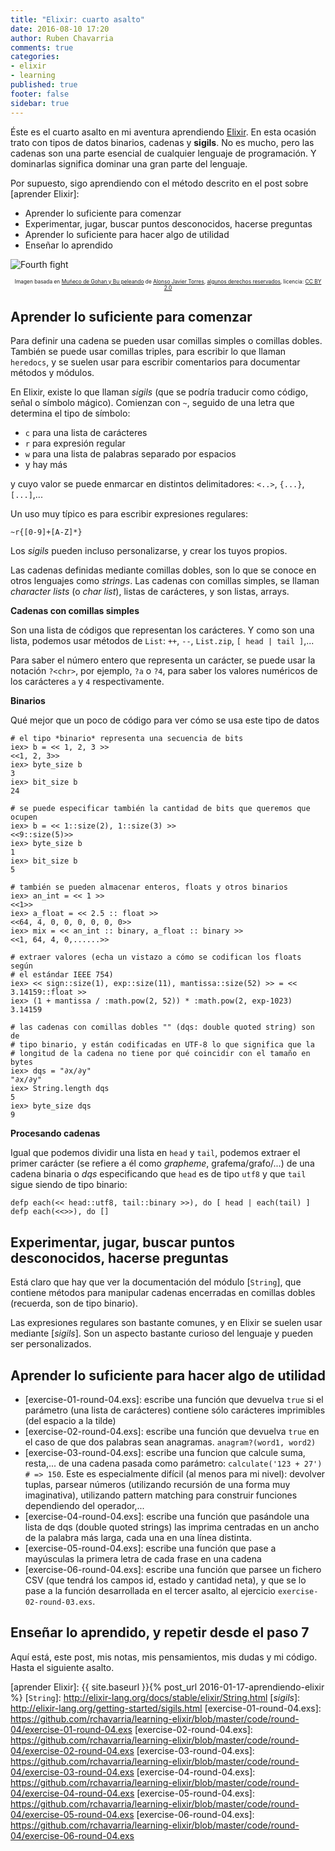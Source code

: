```yaml
---
title: "Elixir: cuarto asalto"
date: 2016-08-10 17:20
author: Ruben Chavarria
comments: true
categories: 
- elixir
- learning
published: true
footer: false
sidebar: true
---
```


Éste es el cuarto asalto en mi aventura aprendiendo [Elixir]. En esta ocasión
trato con tipos de datos binarios, cadenas y **sigils**. No es mucho, pero las cadenas son
una parte esencial de cualquier lenguaje de programación. Y dominarlas
significa dominar una gran parte del lenguaje.

Por supuesto, sigo aprendiendo con el método descrito en el post sobre [aprender Elixir]:

- Aprender lo suficiente para comenzar
- Experimentar, jugar, buscar puntos desconocidos, hacerse preguntas
- Aprender lo suficiente para hacer algo de utilidad
- Enseñar lo aprendido

![Fourth fight](/images/2016/fourth-fight.jpg)

<div style="text-align: center">
  <span style="font-size: 60%">
Imagen basada en <a href="https://flic.kr/p/5yHK4Y">Muñeco de Gohan y Bu peleando</a> de <a href="https://www.flickr.com/photos/alotor/">Alonso Javier Torres</a>, <a href="https://creativecommons.org/licenses/by-nc/2.0/">algunos derechos reservados</a>, licencia: <a href="https://creativecommons.org/licenses/by/2.0/">CC BY 2.0</a>
  </span>
</div>

<!-- more -->

## Aprender lo suficiente para comenzar

Para definir una cadena se pueden usar comillas simples o comillas dobles.
También se puede usar comillas triples, para escribir lo que llaman `heredocs`,
y se suelen usar para escribir comentarios para documentar métodos y módulos.

En Elixir, existe lo que llaman *sigils* (que se podría traducir como código,
señal o símbolo mágico). Comienzan con `~`, seguido de una letra que determina
el tipo de símbolo:

- `c` para una lista de carácteres
- `r` para expresión regular
- `w` para una lista de palabras separado por espacios
- y hay más

y cuyo valor se puede enmarcar en distintos delimitadores: `<..>`, `{...}`,
`[...]`,...

Un uso muy típico es para escribir expresiones regulares:

```
~r{[0-9]+[A-Z]*}
```

Los *sigils* pueden incluso personalizarse, y crear los tuyos propios.

Las cadenas definidas mediante comillas dobles, son lo que se conoce en otros
lenguajes como *strings*. Las cadenas con comillas simples, se llaman
*character lists* (o *char list*), listas de carácteres, y son listas, arrays.

**Cadenas con comillas simples**

Son una lista de códigos que representan los carácteres. Y como son una lista,
podemos usar métodos de `List`: `++`, `--`, `List.zip`, `[ head | tail ]`,...

Para saber el número entero que representa un carácter, se puede usar la
notación `?<chr>`, por ejemplo, `?a` o `?4`, para saber los valores numéricos
de los carácteres `a` y `4` respectivamente.

**Binarios**

Qué mejor que un poco de código para ver cómo se usa este tipo de datos

```
# el tipo *binario* representa una secuencia de bits
iex> b = << 1, 2, 3 >>
<<1, 2, 3>>
iex> byte_size b
3
iex> bit_size b
24

# se puede especificar también la cantidad de bits que queremos que ocupen
iex> b = << 1::size(2), 1::size(3) >>
<<9::size(5)>>
iex> byte_size b
1
iex> bit_size b
5

# también se pueden almacenar enteros, floats y otros binarios
iex> an_int = << 1 >>
<<1>>
iex> a_float = << 2.5 :: float >>
<<64, 4, 0, 0, 0, 0, 0, 0>>
iex> mix = << an_int :: binary, a_float :: binary >>
<<1, 64, 4, 0,......>>

# extraer valores (echa un vistazo a cómo se codifican los floats según
# el estándar IEEE 754)
iex> << sign::size(1), exp::size(11), mantissa::size(52) >> = << 3.14159::float >>
iex> (1 + mantissa / :math.pow(2, 52)) * :math.pow(2, exp-1023)
3.14159

# las cadenas con comillas dobles "" (dqs: double quoted string) son de
# tipo binario, y están codificadas en UTF-8 lo que significa que la
# longitud de la cadena no tiene por qué coincidir con el tamaño en bytes
iex> dqs = "∂x/∂y"
"∂x/∂y"
iex> String.length dqs
5
iex> byte_size dqs
9
```

**Procesando cadenas**

Igual que podemos dividir una lista en `head` y `tail`, podemos extraer el
primer carácter (se refiere a él como *grapheme*, grafema/grafo/...) de una
cadena binaria o *dqs* especificando que `head` es de tipo `utf8` y que `tail`
sigue siendo de tipo binario:

```
defp each(<< head::utf8, tail::binary >>), do [ head | each(tail) ]
defp each(<<>>), do []
```

## Experimentar, jugar, buscar puntos desconocidos, hacerse preguntas

Está claro que hay que ver la documentación del módulo [`String`], que contiene
métodos para manipular cadenas encerradas en comillas dobles (recuerda, son de
tipo binario).

Las expresiones regulares son bastante comunes, y en Elixir se suelen usar
mediante [*sigils*]. Son un aspecto bastante curioso del lenguaje y pueden ser
personalizados.

## Aprender lo suficiente para hacer algo de utilidad

- [exercise-01-round-04.exs]: escribe una función que devuelva `true` si el
parámetro (una lista de carácteres) contiene sólo carácteres imprimibles (del
espacio a la tilde)
- [exercise-02-round-04.exs]: escribe una función que devuelva `true` en el
  caso de que dos palabras sean anagramas. `anagram?(word1, word2)`
- [exercise-03-round-04.exs]: escribe una funcion que calcule suma, resta,...
  de una cadena pasada como parámetro: `calculate('123 + 27') # => 150`. Este
  es especialmente difícil (al menos para mi nivel): devolver tuplas, parsear
  números (utilizando recursión de una forma muy imaginativa), utilizando pattern
  matching para construir funciones dependiendo del operador,...
- [exercise-04-round-04.exs]: escribe una función que pasándole una lista de
  dqs (double quoted strings) las imprima centradas en un ancho de la palabra
  más larga, cada una en una línea distinta.
- [exercise-05-round-04.exs]: escribe una función que pase a mayúsculas la
  primera letra de cada frase en una cadena
- [exercise-06-round-04.exs]: escribe una función que parsee un fichero CSV
  (que tendrá los campos id, estado y cantidad neta), y que se lo pase a la
  función desarrollada en el tercer asalto, al ejercicio
  `exercise-02-round-03.exs`.

## Enseñar lo aprendido, y repetir desde el paso 7

Aquí está, este post, mis notas, mis pensamientos, mis dudas y mi código. Hasta el siguiente asalto.

[Elixir]: http://elixir-lang.org/
[aprender Elixir]: {{ site.baseurl }}{% post_url 2016-01-17-aprendiendo-elixir %}
[`String`]: http://elixir-lang.org/docs/stable/elixir/String.html
[*sigils*]: http://elixir-lang.org/getting-started/sigils.html
[exercise-01-round-04.exs]: https://github.com/rchavarria/learning-elixir/blob/master/code/round-04/exercise-01-round-04.exs
[exercise-02-round-04.exs]: https://github.com/rchavarria/learning-elixir/blob/master/code/round-04/exercise-02-round-04.exs
[exercise-03-round-04.exs]: https://github.com/rchavarria/learning-elixir/blob/master/code/round-04/exercise-03-round-04.exs
[exercise-04-round-04.exs]: https://github.com/rchavarria/learning-elixir/blob/master/code/round-04/exercise-04-round-04.exs
[exercise-05-round-04.exs]: https://github.com/rchavarria/learning-elixir/blob/master/code/round-04/exercise-05-round-04.exs
[exercise-06-round-04.exs]: https://github.com/rchavarria/learning-elixir/blob/master/code/round-04/exercise-06-round-04.exs

